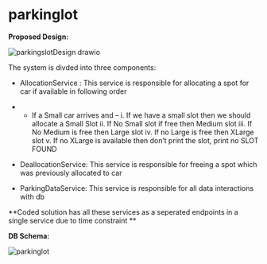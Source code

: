 # parkinglot

**Proposed Design:**

![parkingslotDesign drawio](https://user-images.githubusercontent.com/36749276/212159009-636d06bb-7b4b-457a-aed6-ab84d670b88c.png)

The system is divded into three components:

* AllocationService : This service is responsible for allocating a spot for car if available in following order
* - If a Small car arrives and –
i. If we have a small slot then we should allocate a Small Slot
ii. If No Small slot if free then Medium slot
iii. If No Medium is free then Large slot
iv. If no Large is free then XLarge slot
v. If no XLarge is available then don’t print the slot, print no SLOT FOUND

* DeallocationService: This service is responsible for freeing a spot which was previously allocated to car
* ParkingDataService: This service is responsible for all data interactions with db

**Coded solution has all these services as a seperated endpoints in a single service due to time constraint **

**DB Schema:**

![parkinglot](https://user-images.githubusercontent.com/36749276/212156782-69c5fc92-f053-4a2b-a358-c3ac8cec837e.png)
